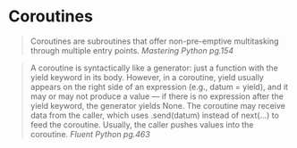 # Coroutines

> Coroutines are subroutines that offer non-pre-emptive multitasking through multiple entry points.
_Mastering Python pg.154_

> A coroutine is syntactically like a generator: just a function with the yield keyword in its body.
However, in a coroutine, yield usually appears on the right side of an expression
(e.g., datum = yield), and it may or may not produce a value —
if there is no expression after the yield keyword, the generator yields None.
The coroutine may receive data from the caller, which uses .send(datum) instead
of next(...) to feed the coroutine. Usually, the caller pushes values into the coroutine.
_Fluent Python pg.463_

